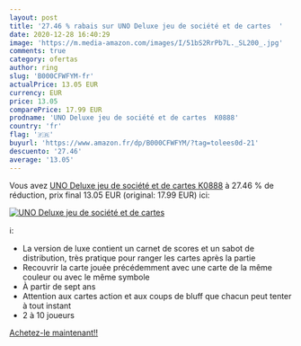 ```yaml
---
layout: post
title: '27.46 % rabais sur UNO Deluxe jeu de société et de cartes  '
date: 2020-12-28 16:40:29
image: 'https://m.media-amazon.com/images/I/51bS2RrPb7L._SL200_.jpg'
comments: true
category: ofertas
author: ring
slug: 'B000CFWFYM-fr'
actualPrice: 13.05 EUR
currency: EUR
price: 13.05
comparePrice: 17.99 EUR
prodname: 'UNO Deluxe jeu de société et de cartes  K0888'
country: 'fr'
flag: '🇫🇷'
buyurl: 'https://www.amazon.fr/dp/B000CFWFYM/?tag=tolees0d-21'
descuento: '27.46'
average: '13.05'
---
```


Vous avez [UNO Deluxe jeu de société et de cartes  K0888](https://www.amazon.fr/dp/B000CFWFYM/?tag=tolees0d-21)  à  27.46 % de réduction, prix final  13.05 EUR (original: 17.99 EUR) ici:

[![UNO Deluxe jeu de société et de cartes  ](https://m.media-amazon.com/images/I/51bS2RrPb7L._SL200_.jpg)](https://www.amazon.fr/dp/B000CFWFYM/?tag=tolees0d-21)

ℹ️:

- La version de luxe contient un carnet de scores et un sabot de distribution, très pratique pour ranger les cartes après la partie
- Recouvrir la carte jouée précédemment avec une carte de la même couleur ou avec le même symbole
- À partir de sept ans
- Attention aux cartes action et aux coups de bluff que chacun peut tenter à tout instant
- 2 à 10 joueurs

[Achetez-le maintenant!!](https://www.amazon.fr/dp/B000CFWFYM/?tag=tolees0d-21)
